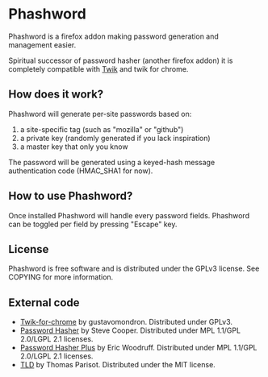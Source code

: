 # Phashword

Phashword is a firefox addon making password generation and management easier.

Spiritual successor of password hasher (another firefox addon) it is completely compatible with [Twik](https://github.com/gustavomondron/twik) and twik for chrome.

## How does it work?

Phashword will generate per-site passwords based on:

1. a site-specific tag (such as "mozilla" or "github")
1. a private key (randomly generated if you lack inspiration)
1. a master key that only you know

The password will be generated using a keyed-hash message authentication code (HMAC_SHA1 for now).

## How to use Phashword?

Once installed Phashword will handle every password fields. Phashword can be toggled per field by pressing "Escape" key.

## License

Phashword is free software and is distributed under the GPLv3 license. See COPYING for more information.

## External code

* [Twik-for-chrome](https://github.com/gustavomondron/twik-for-chrome/) by gustavomondron. Distributed under GPLv3.
* [Password Hasher](https://addons.mozilla.org/en-US/firefox/addon/password-hasher/)
by Steve Cooper. Distributed under MPL 1.1/GPL 2.0/LGPL 2.1 licenses.
* [Password Hasher Plus](http://passwordhasherplus.com) by Eric Woodruff.
Distributed under MPL 1.1/GPL 2.0/LGPL 2.1 licenses.
* [TLD](https://www.npmjs.org/package/tldjs) by Thomas Parisot. Distributed under the MIT license.
